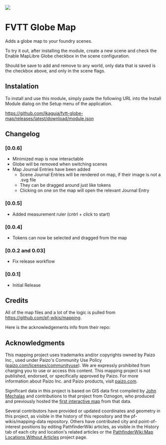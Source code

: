 ![](https://img.shields.io/badge/Foundry-v13-informational)

# FVTT Globe Map

Adds a globe map to your foundry scenes.

To try it out, after installing the module, create a new scene and check the Enable MapLibre Globe checkbox in the scene configuration.

Should be save to add and remove to any world, only data that is saved is the checkbox above, and only in the scene flags.

## Instalation

To install and use this module, simply paste the following URL into the Install Module dialog on the Setup menu of the application.

https://github.com/Ikaguia/fvtt-globe-map/releases/latest/download/module.json

## Changelog

### [0.0.6]

- Minimized map is now interactable
- Globe will be removed when switching scenes
- Map Journal Entries have been added
  - Scene Journal Entries will be rendered on map, if their image is not a .svg file
  - They can be dragged around just like tokens
  - Clicking on one on the map will open the relevant Journal Entry

### [0.0.5]

- Added measurement ruler (cntrl + click to start)

### [0.0.4]

- Tokens can now be selected and dragged from the map

### [0.0.2 and 0.03]

- Fix release workflow

### [0.0.1]

- Initial Release

## Credits

All of the map files and a lot of the logic is pulled from https://github.com/pf-wikis/mapping.

Here is the acknowledgements info from their repo:

## Acknowledgments

This mapping project uses trademarks and/or copyrights owned by Paizo Inc., used under Paizo's Community Use Policy ([paizo.com/licenses/communityuse](https://paizo.com/licenses/communityuse)). We are expressly prohibited from charging you to use or access this content. This mapping project is not published, endorsed, or specifically approved by Paizo. For more information about Paizo Inc. and Paizo products, visit [paizo.com](https://paizo.com).

Significant data in this project is based on GIS data first compiled by [John Mechalas](https://www.dungeonetics.com/golarion-geography/index.html) and contributions to that project from Oznogon, who produced and previously hosted the [first interactive map](https://oznogon.com/golarion-tile) from that data.

Several contributors have provided or updated coordinates and geometry in this project, as visible in the history of this repository and the pf-wikis/mapping-data repository. Others have contributed city and point-of-interest positions by editing PathfinderWiki articles, as visible in the History tab of each city and location's related articles or the [PathfinderWiki:Map Locations Without Articles](https://pathfinderwiki.com/wiki/PathfinderWiki:Map_Locations_Without_Articles) project page.
